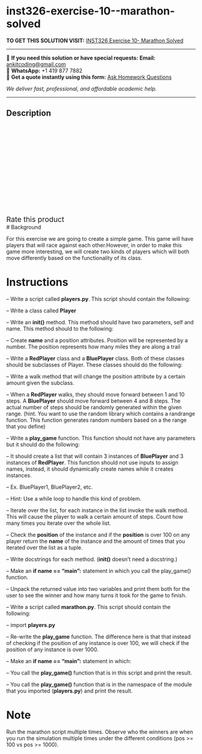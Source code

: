 # inst326-exercise-10--marathon-solved
**TO GET THIS SOLUTION VISIT:** [INST326 Exercise 10- Marathon Solved](https://www.ankitcodinghub.com/product/inst326-exercise-10-marathon-solved/)


---

📩 **If you need this solution or have special requests:** **Email:** ankitcoding@gmail.com  
📱 **WhatsApp:** +1 419 877 7882  
📄 **Get a quote instantly using this form:** [Ask Homework Questions](https://www.ankitcodinghub.com/services/ask-homework-questions/)

*We deliver fast, professional, and affordable academic help.*

---

<h2>Description</h2>



<div class="kk-star-ratings kksr-auto kksr-align-center kksr-valign-top" data-payload="{&quot;align&quot;:&quot;center&quot;,&quot;id&quot;:&quot;93597&quot;,&quot;slug&quot;:&quot;default&quot;,&quot;valign&quot;:&quot;top&quot;,&quot;ignore&quot;:&quot;&quot;,&quot;reference&quot;:&quot;auto&quot;,&quot;class&quot;:&quot;&quot;,&quot;count&quot;:&quot;0&quot;,&quot;legendonly&quot;:&quot;&quot;,&quot;readonly&quot;:&quot;&quot;,&quot;score&quot;:&quot;0&quot;,&quot;starsonly&quot;:&quot;&quot;,&quot;best&quot;:&quot;5&quot;,&quot;gap&quot;:&quot;4&quot;,&quot;greet&quot;:&quot;Rate this product&quot;,&quot;legend&quot;:&quot;0\/5 - (0 votes)&quot;,&quot;size&quot;:&quot;24&quot;,&quot;title&quot;:&quot;INST326 Exercise 10- Marathon Solved&quot;,&quot;width&quot;:&quot;0&quot;,&quot;_legend&quot;:&quot;{score}\/{best} - ({count} {votes})&quot;,&quot;font_factor&quot;:&quot;1.25&quot;}">

<div class="kksr-stars">

<div class="kksr-stars-inactive">
            <div class="kksr-star" data-star="1" style="padding-right: 4px">


<div class="kksr-icon" style="width: 24px; height: 24px;"></div>
        </div>
            <div class="kksr-star" data-star="2" style="padding-right: 4px">


<div class="kksr-icon" style="width: 24px; height: 24px;"></div>
        </div>
            <div class="kksr-star" data-star="3" style="padding-right: 4px">


<div class="kksr-icon" style="width: 24px; height: 24px;"></div>
        </div>
            <div class="kksr-star" data-star="4" style="padding-right: 4px">


<div class="kksr-icon" style="width: 24px; height: 24px;"></div>
        </div>
            <div class="kksr-star" data-star="5" style="padding-right: 4px">


<div class="kksr-icon" style="width: 24px; height: 24px;"></div>
        </div>
    </div>

<div class="kksr-stars-active" style="width: 0px;">
            <div class="kksr-star" style="padding-right: 4px">


<div class="kksr-icon" style="width: 24px; height: 24px;"></div>
        </div>
            <div class="kksr-star" style="padding-right: 4px">


<div class="kksr-icon" style="width: 24px; height: 24px;"></div>
        </div>
            <div class="kksr-star" style="padding-right: 4px">


<div class="kksr-icon" style="width: 24px; height: 24px;"></div>
        </div>
            <div class="kksr-star" style="padding-right: 4px">


<div class="kksr-icon" style="width: 24px; height: 24px;"></div>
        </div>
            <div class="kksr-star" style="padding-right: 4px">


<div class="kksr-icon" style="width: 24px; height: 24px;"></div>
        </div>
    </div>
</div>


<div class="kksr-legend" style="font-size: 19.2px;">
            <span class="kksr-muted">Rate this product</span>
    </div>
    </div>
# Background

For this exercise we are going to create a simple game. This game will have players that will race against each other.However, in order to make this game more interesting, we will create two kinds of players which will both move differently based on the functionality of its class.

# Instructions

– Write a script called **players.py**. This script should contain the following:

– Write a class called **Player**

– Write an **__init__()** method. This method should have two parameters, self and name. This method should to the following:

– Create **name** and a position attributes. Position will be represented by a number. The position represents how many miles they are along a trail

– Write a **RedPlayer** class and a **BluePlayer** class. Both of these classes should be subclasses of Player. These classes should do the following:

– Write a walk method that will change the position attribute by a certain amount given the subclass.

– When a **RedPlayer** walks, they should move forward between 1 and 10 steps. A **BluePlayer** should move forward between 4 and 8 steps. The actual number of steps should be randomly generated within the given range. (hint. You want to use the random library which contains a randrange function. This function generates random numbers based on a the range that you define)

– Write a **play_game** function. This function should not have any parameters but it should do the following:

– It should create a list that will contain 3 instances of **BluePlayer** and 3 instances of **RedPlayer**. This function should not use inputs to assign names, instead, it should dynamically create names while it creates instances.

– Ex. BluePlayer1, BluePlayer2, etc.

– Hint: Use a while loop to handle this kind of problem.

– Iterate over the list, for each instance in the list invoke the walk method. This will cause the player to walk a certain amount of steps. Count how many times you iterate over the whole list.

– Check the **position** of the instance and if the **position** is over 100 on any player return the **name** of the instance and the amount of times that you iterated over the list as a tuple.

– Write docstrings for each method. (**__init__()** doesn’t need a docstring.)

– Make an **if __name__ == “__main__”:** statement in which you call the play_game() function.

– Unpack the returned value into two variables and print them both for the user to see the winner and how many turns it took for the game to finish.

– Write a script called **marathon.py**. This script should contain the following:

– import **players.py**

– Re-write the **play_game** function. The difference here is that that instead of checking if the position of any instance is over 100, we will check if the position of any instance is over 1000.

– Make an **if __name__ == “__main__”:** statement in which:

– You call the **play_game()** function that is in this script and print the result.

– You call the **play_game()** function that is in the namespace of the module that you imported (**players.py**) and print the result.

# Note

Run the marathon script multiple times. Observe who the winners are when you run the simulation multiple times under the different conditions (pos &gt;= 100 vs pos &gt;= 1000).

&nbsp;
